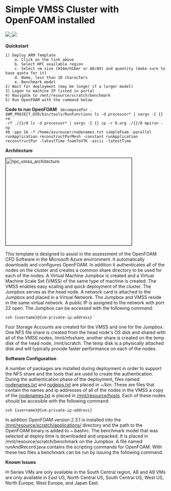 # Simple VMSS Cluster with OpenFOAM installed

<a href="https://portal.azure.com/#create/Microsoft.Template/uri/https%3A%2F%2Fraw.githubusercontent.com%2Fmkiernan%2F5clickTemplates%2Fmaster%2FRawOpenFOAMCluster%2Fazuredeploy.json" target="_blank">
    <img src="http://azuredeploy.net/deploybutton.png" />
</a>
<a href="http://armviz.io/#/?load=https%3A%2F%2Fraw.githubusercontent.com%2Fmkiernan%2F5clickTemplates%2Fmaster%2FRawOpenFOAMCluster%2Fazuredeploy.json" target="_blank">
<img src="http://armviz.io/visualizebutton.png"/>
</a>
<br></br>
<b>Quickstart</b>

	1) Deploy ARM Template
		a. Click on the link above
		b. Select HPC available region
		c. Select vm size (H16m/H16mr or A8/A9) and quantity (make sure to have quota for it)
		d. Name, less than 10 characters
		e. Benchmark model
	2) Wait for deployment (may be longer if a larger model)
	3) Logon to machine IP listed in portal
	4) Navigate to /mnt/resource/scratch/benchmark
	5) Run OpenFOAM with the command below


<b>Code to run OpenFOAM</b>
<code>
decomposePar
. $WM_PROJECT_DIR/bin/tools/RunFunctions 
ls -d processor* | xargs -I {} rm -rf ./{}/0
ls -d processor* | xargs -I {} cp -r 0.org ./{}/0
mpirun -np 48 -ppn 16 -f /home/azureuser/nodenames.txt simpleFoam -parallel
runApplication reconstructParMesh -constant
runApplication reconstructPar -latestTime
foamToVTK -ascii -latestTime
</code>

<b>Architecture</b>

<img src="https://github.com/tanewill/5clickTemplates/blob/master/images/hpc_vmss_architecture.png"  align="middle" width="395" height="274"  alt="hpc_vmss_architecture" border="1"/> <br></br>
This template is designed to assist in the assessment of the OpenFOAM CFD Software in the Microsoft Azure environment. It automatically downloads and configures OpenFOAM. In addition it authenticates all of the nodes on the cluster and creates a common share directory to be used for each of the nodes. A Virtual Machine Jumpbox is created and a Virtual Machine Scale Set (VMSS) of the same type of machine is created. The VMSS enables easy scaling and quick deployment of the cluster. The Jumpbox serves as the head node. A network card is attached to the Jumpbox and placed in a Virtual Network. The Jumpbox and VMSS reside in the same virtual network. A public IP is assigned to the network with port 22 open. The Jumpbox can be accessed with the following command:

<code>ssh {username}@{vm-private-ip-address}</code>

Four Storage Accounts are created for the VMSS and one for the Jumpbox. One NFS file share is created from the head node's OS disk and shared with all of the VMSS nodes, /mnt/nfsshare, another share is created on the temp disk of the head node, /mnt/scratch. The temp disk is a physically attached disk and will typically provide faster performance on each of the nodes.


<b>Software Configuration</b>

A number of packages are installed during deployment in order to support the NFS share and the tools that are used to create the authentication. During the authentication phase of the deployment, files named <u>nodenames.txt</u> and <u>nodeips.txt</u> are placed in ~/bin. These are files that contain the names and ip addresses of all of the nodes in the VMSS a copy of the <u>nodenames.txt</u> is placed in <u>/mnt/resource/hosts</u>. Each of these nodes should be accesible with the following command:

<code>ssh {username}@{vm-private-ip-address}</code>

In addition OpenFOAM version 2.3.1 is installed into the <u>/mnt/resource/scratch/applications/</u> directory and the path to the OpenFOAM binary is added to ~.bashrc. The benchmark model that was selected at deploy time is downloaded and unpacked. It is placed in /mnt/resource/scratch/benchmark on the Jumpbox. A file named runAndRecord.java contains the scripting commands for OpenFOAM. With these two files a benchmark can be run by issuing the following command.

<b>Known Issues</b>

H-Series VMs are only available in the South Central region, A8 and A9 VMs are only available in East US, North Central US, South Central US, West US, North Europe, West Europe, and Japan East.
